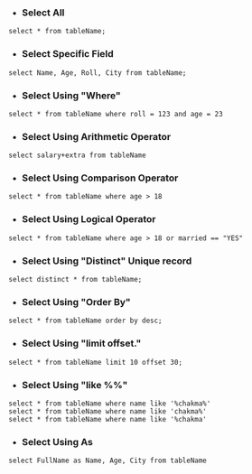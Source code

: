 - ### Select All
```mysql
select * from tableName;
```
- ### Select Specific Field
```mysql
select Name, Age, Roll, City from tableName;
```
- ### Select Using "Where"
```mysql
select * from tableName where roll = 123 and age = 23
```
- ### Select Using Arithmetic Operator
```mysql
select salary+extra from tableName
```
- ### Select Using Comparison Operator
```mysql
select * from tableName where age > 18
```
- ### Select Using Logical Operator
```mysql 
select * from tableName where age > 18 or married == "YES"
```
- ### Select Using "Distinct" Unique record
```mysql
select distinct * from tableName;
```
- ### Select Using "Order By" 
```mysql
select * from tableName order by desc;
```
- ### Select Using "limit offset."
```mysql
select * from tableName limit 10 offset 30;
```
- ### Select Using "like %%"
```mysql
select * from tableName where name like '%chakma%'
select * from tableName where name like 'chakma%'
select * from tableName where name like '%chakma'
```
- ### Select Using As
```mysql
select FullName as Name, Age, City from tableName
```
